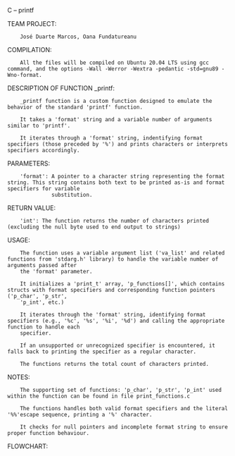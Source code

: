 C – printf


TEAM PROJECT:

	    José Duarte Marcos, Oana Fundatureanu


COMPILATION:

	    All the files will be compiled on Ubuntu 20.04 LTS using gcc command, and the options -Wall -Werror -Wextra -pedantic -std=gnu89 -Wno-format.


DESCRIPTION OF FUNCTION _printf:

	    _printf function is a custom function designed to emulate the behavior of the standard 'printf' function.

	    It takes a 'format' string and a variable number of arguments similar to 'printf'.

	    It iterates through a 'format' string, indentifying format specifiers (those preceded by '%') and prints characters or interprets specifiers accordingly.


PARAMETERS:

	    'format': A pointer to a character string representing the format string. This string contains both text to be printed as-is and format specifiers for variable
	    	      substitution.


RETURN VALUE:

	    'int': The function returns the number of characters printed (excluding the null byte used to end output to strings)


USAGE:

	    The function uses a variable argument list ('va_list' and related functions from 'stdarg.h' library) to handle the variable number of arguments passed after
	    the 'format' parameter.

	    It initializes a 'print_t' array, 'p_functions[]', which contains structs with format specifiers and corresponding function pointers ('p_char', 'p_str',
	    'p_int', etc.)

	    It iterates through the 'format' string, identifying format specifiers (e.g., '%c', '%s', '%i', '%d') and calling the appropriate function to handle each
	    specifier.

	    If an unsupported or unrecognized specifier is encountered, it falls back to printing the specifier as a regular character.

	    The functions returns the total count of characters printed.


NOTES:

	    The supporting set of functions: 'p_char', 'p_str', 'p_int' used within the function can be found in file print_functions.c

	    The functions handles both valid format specifiers and the literal '%%'escape sequence, printing a '%' character.

	    It checks for null pointers and incomplete format string to ensure proper function behaviour.


FLOWCHART:

